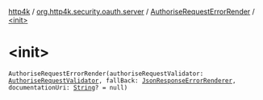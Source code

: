 [http4k](../../index.md) / [org.http4k.security.oauth.server](../index.md) / [AuthoriseRequestErrorRender](index.md) / [&lt;init&gt;](./-init-.md)

# &lt;init&gt;

`AuthoriseRequestErrorRender(authoriseRequestValidator: `[`AuthoriseRequestValidator`](../-authorise-request-validator/index.md)`, fallBack: `[`JsonResponseErrorRenderer`](../-json-response-error-renderer/index.md)`, documentationUri: `[`String`](https://kotlinlang.org/api/latest/jvm/stdlib/kotlin/-string/index.html)`? = null)`